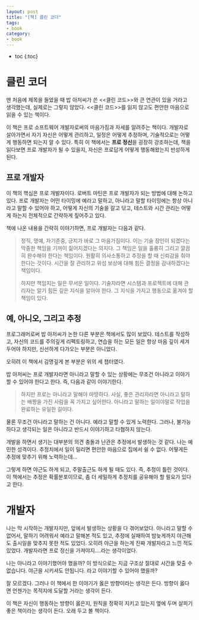 ```yaml
---
layout: post
title: "[책] 클린 코더"
tags:
- book
category:
- book
---
```


* toc
{:toc}

# 클린 코더
맨 처음에 제목을 들었을 때  밥 아저씨가 쓴 <<클린 코드>>와 큰 연관이 있을 거라고 생각했는데, 실제로는 그렇지 않았다. <<클린 코드>>를 읽지 않고도 편안한 마음으로 읽을 수 있는 책이다.

이 책은 프로 소프트웨어 개발자로써의 마음가짐과 자세를 알려주는 책이다. 개발자로 살아가면서 자기 자신은 어떻게 관리하고, 일정은 어떻게 추정하며, 기술적으로는 어떻게 행동하면 되는지 알 수 있다. 특히 이 책에서는 **프로 정신**을 굉장히 강조하는데, 책을 읽다보면 프로 개발자가 될 수 있을지, 자신은 프로답게 어떻게 행동해왔는지 반성하게 된다.

## 프로 개발자
이 책의 핵심은 프로 개발자이다. 로버트 마틴은 프로 개발자가 되는 방법에 대해 논하고 있다. 프로 개발자는 어떤 타이밍에 예라고 말하고, 아니라고 말할 타이밍에는 항상 아니라고 말할 수 있어야 하고, 어떻게 자신의 기술을 갈고 닦고, 테스트와 시간 관리는 어떻게 하는지 전체적으로 간략하게 짚어주고 있다.

책에 나온 내용을 간략히 이야기하면, 프로 개발자는 다음과 같다.

> 정직, 명예, 자기존중, 긍지가 바로 그 마음가짐이다. 이는 기술 장인이 되겠다는 막중한 책임을 기꺼이 짊어지겠다는 의지다. 그 책임은 일을 훌륭히 그리고 깔끔히 완수해야 한다는 책임이다. 원활히 의사소통하고 추정을 할 때 신뢰감을 줘야 한다는 것이다. 시간을 잘 관리하고 위섬 보상에 대해 힘든 결정을 감내하겠다는 책임이다.
> 
> 하지만 책임지는 일은 무서운 일이다. 기술자라면 시스템과 프로젝트에 대해 관리자는 알기 힘든 깊은 지식을 알아야 한다. 그 지식을 가지고 행동으로 옮겨야 할 책임이 있다.


## 예, 아니오, 그리고 추정
프로그래머로써 밥 아저씨가 논한 다른 부분은 책에서도 많이 보았다. 테스트를 작성하고, 자신의 코드를 주의깊게 리펙토링하고, 연습을 하는 모든 일은 항상 마음 깊이 세겨두어야 하지만, 신선하게 다가오는 부분은 아니었다.

오히려 이 책에서 감명깊게 본 부분은 위의 세 챕터였다.

밥 아저씨는 프로 개발자라면 아니라고 말할 수 있는 상황에는 무조건 아니라고 이야기 할 수 있어야 한다고 한다. 즉, 다음과 같이 이야기한다.

> 하지만 프로는 아니라고 말해야 마땅하다. 사실, 좋은 관리자라면 아니라고 말하는 배짱을 가진 사람을 꼭 가지고 싶어한다. 아니라고 말하는 일이야말로 작업을 완료하는 유일한 길이다.

물론 무조건 아니라고 말하는 건 아니다. 예라고 말할 수 있게 노력한다. 그러나, 불가능하다고 생각되는 일은 아니라고 반드시 이야기하고 타협하지 않는다.

개발을 하면서 생기는 대부분의 의견 충돌과 난관은 추정에서 발생하는 것 같다. 나는 예민한 성격이다. 추정치에서 일이 밀리면 편안한 마음으로 집에서 쉴 수 없다. 어떻게든 추정에 맞추기 위해 노력하는데...

그렇게 하면 야근도 하게 되고, 주말출근도 하게 될 때도 있다. 즉, 추정이 틀린 것이다. 이 책에서는 추정은 확률분포이므로, 좀 더 세밀하게 추정치를 공유해야 할 필요가 있다고 한다.

# 개발자
나는 막 시작하는 개발자지만, 앞에서 발생하는 상황을 다 겪어보았다. 아니라고 말할 수 없어서, 말하기 어려워서 예라고 말해본 적도 있고, 추정에 실패하여 밤늦게까지 야근해도 출시일을 맞추지 못한 적도 있었다. 오히려 야근을 하는게 진짜 개발자라고 느낀 적도 있었다. 개발자라면 프로 정신을 가져야지....라는 생각이었다.

나는 아니라고 이야기했어야 했을까? 이 방식으로는 지금 구조상 절대로 시간을 맞출 수 없습니다. 야근을 시키셔도 안됩니다. 라고 이야기할 수 있어야 했을까?

잘 모르겠다. 그러나 이 책에서 한 이야기가 옳은 방향이라는 생각은 든다. 방향이 옳다면 언젠가는 목적지에 도달할 거라는 생각이 든다.

이 책은 자신이 행동하는 방향이 옳은지, 원칙을 정확히 지키고 있는지 옆에 두며 살피기 좋은 책이라는 생각이 든다. 오래 두고 볼 책이다.